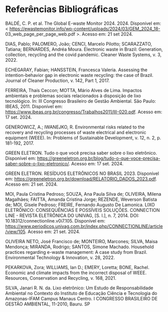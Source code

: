 # Referências Bibliográficas

BALDÉ, C. P. et al. The Global E-waste Monitor 2024. 2024. Disponível em: < 
https://ewastemonitor.info/wp-content/uploads/2024/03/GEM_2024_18-
03_web_page_per_page_web.pdf >. Acesso em: 21 set 2024.

DIAS, Pablo; PALOMERO, João; CENCI, Marcelo Pilotto; SCARAZZATO, Tatiana; BERNARDES, Andréa 
Moura. Electronic waste in Brazil: Generation, collection, recycling and the covid pandemic. Cleaner 
Waste Systems, v. 3, 2022.

ECHEGARAY, Fabian; HANSSTEIN, Francesca Valeria. Assessing the intention-behavior gap in 
electronic waste recycling: the case of Brazil. Journal of Cleaner Production, v. 142, Part 1, 2017.

FERREIRA, Thaís Ceccon; MOTTA, Mário Alves de Lima. Impactos ambientais e problemas sociais 
relacionados à disposição de lixo tecnológico. In: III Congresso Brasileiro de Gestão Ambiental. São 
Paulo: IBEAS, 2011. Disponível em: https://www.ibeas.org.br/congresso/Trabalhos2011/III-020.pdf. 
Acesso em: 17 set. 2024.

GENEROWICZ, A.; IWANEJKO, R. Environmental risks related to the recovery and recycling processes 
of waste electrical and electronic equipment (WEEE). In: Problems of Sustainable Development, v. 
12, n. 2, p. 181-192, 2017.

GREEN ELETRON. Tudo o que você precisa saber sobre o lixo eletrônico. Disponível em: 
https://greeneletron.org.br/blog/tudo-o-que-voce-precisa-saber-sobre-o-lixo-eletronico/. Acesso 
em: 17 set. 2024.

GREEN ELETRON. RESÍDUOS ELETRÔNICOS NO BRASIL 2023. Disponível em:
https://greeneletron.org.br/download/RELATORIO_DADOS_2023.pdf. Acesso em: 21 set. 2024.

MOI, Paula Cristina Pedroso; SOUZA, Ana Paula Silva de; OLIVEIRA, Milena Magalhães; FAITTA, 
Amanda Cristina Jorge; REZENDE, Weverson Batista de; MOI, Gisele Pedroso; FREIRE, Fernando 
Augusto De Lamonica. LIXO ELETRÔNICO: CONSEQUÊNCIAS E POSSÍVEIS SOLUÇÕES. CONNECTION 
LINE - REVISTA ELETRÔNICA DO UNIVAG, [S. l.], n. 7, 2014. DOI: 10.18312/connectionline.v0i7.105. 
Disponível em: 
https://www.periodicos.univag.com.br/index.php/CONNECTIONLINE/article/view/105. Acesso em: 
21 set. 2024.

OLIVEIRA NETO, José Francisco de; MONTEIRO, Marcones; SILVA, Maisa Mendonça; MIRANDA, 
Rodrigo; SANTOS, Simone Machado. Household practices regarding e-waste management: A case 
study from Brazil. Environmental Technology & Innovation, v. 28, 2022.

PEKARKOVA, Zora; WILLIAMS, Ian D.; EMERY, Loretta; BONE, Rachel. Economic and climate impacts 
from the incorrect disposal of WEEE. Resources, Conservation and Recycling, v. 168, 2021.

SILVA, Janari R. N. da. Lixo eletrônico: Um Estudo de Responsabilidade Ambiental no Contexto do 
Instituto de Educação Ciência e Tecnologia do Amazonas-IFAM Campus Manaus Centro. I 
CONGRESSO BRASILEIRO DE GESTÃO AMBIENTAL, 11-2010, Bauru. SP